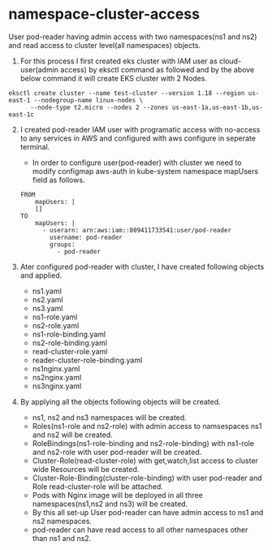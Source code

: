 # namespace-cluster-access
User pod-reader having admin access with two namespaces(ns1 and ns2) and read access to cluster level(all namespaces) objects.

1. For this process I first created eks cluster with IAM user as cloud-user(admin access) by eksctl command as followed and by the above below command it will create EKS cluster with 2 Nodes.

```
eksctl create cluster --name test-cluster --version 1.18 --region us-east-1 --nodegroup-name linux-nodes \
      --node-type t2.micro --nodes 2 --zones us-east-1a,us-east-1b,us-east-1c
```  


2. I created pod-reader IAM user with programatic access with no-access to any services in AWS and configured with aws configure in seperate terminal.
   - In order to configure user(pod-reader) with cluster we need to modify configmap  aws-auth in kube-system namespace mapUsers field as follows.
   
   ```
   FROM 
       mapUsers: |
       []
   TO    
       mapUsers: |
         - userarn: arn:aws:iam::809411733541:user/pod-reader
           username: pod-reader
           groups:
             - pod-reader 
   ```

3. Ater configured pod-reader with cluster, I have created following objects and applied.
   - ns1.yaml
   - ns2.yaml
   - ns3.yaml
   - ns1-role.yaml
   - ns2-role.yaml
   - ns1-role-binding.yaml
   - ns2-role-binding.yaml
   - read-cluster-role.yaml
   - reader-cluster-role-binding.yaml
   - ns1nginx.yaml
   - ns2nginx.yaml
   - ns3nginx.yaml

4. By applying all the objects following objects will be created.
   - ns1, ns2 and ns3 namespaces will be created.
   - Roles(ns1-role and ns2-role) with admin access to namsespaces ns1 and ns2 will be created.
   - RoleBindings(ns1-role-binding and ns2-role-binding) with  ns1-role and ns2-role with user pod-reader will be created.
   - Cluster-Role(read-cluster-role) with get,watch,list access to cluster wide Resources will be created.
   - Cluster-Role-Binding(cluster-role-binding) with user pod-reader and Role read-cluster-role will be attached. 
   - Pods with Nginx image will be deployed in all three namespaces(ns1,ns2 and ns3) will be created.
   - By this all set-up User pod-reader can have admin access to ns1 and ns2 namespaces.
   - pod-reader can have read access to all other namespaces other than ns1 and ns2. 





 


